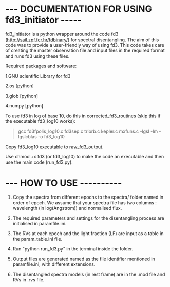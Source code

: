 --- DOCUMENTATION FOR USING fd3_initiator -----
====================================================================================

fd3_initiator is a python wrapper around the code fd3 (http://sail.zpf.fer.hr/fdbinary/) for spectral disentangling.
The aim of this code was to provide a user-friendly way of using fd3. This code takes care 
of creating the master observation file and input files in the required format and runs fd3 
using these files.

Required packages and software:

1.GNU scientific Library for fd3

2.os [python]

3.glob [python]

4.numpy [python] 

To use fd3 in log of base 10, do this in corrected_fd3_routines (skip this if the executable fd3_log10 works):
>gcc fd3fpolis_log10.c fd3sep.c triorb.c kepler.c mxfuns.c -lgsl -lm -lgslcblas -o fd3_log10

Copy fd3_log10 executable to raw_fd3_output.

Use chmod +x fd3 (or fd3_log10) to make the code an executable and then use the main code (run_fd3.py).

--- HOW TO USE ----------
=========================

1. Copy the spectra from different epochs to the spectra/ folder named in order of epoch. We assume that your spectra file has two columns : wavelength (in log(Angstrom)) and normalised flux. 

2. The required parameters and settings for the disentangling process are initialised in paramfile.ini.

3. The RVs at each epoch and the light fraction (LF) are input as a table in the param_table.ini file.

4. Run "python run_fd3.py" in the terminal inside the folder.

5. Output files are generated named as the file identifier mentioned in paramfile.ini, with different 
extensions.

6. The disentangled spectra models (in rest frame) are in the .mod file and RVs in .rvs file. 
